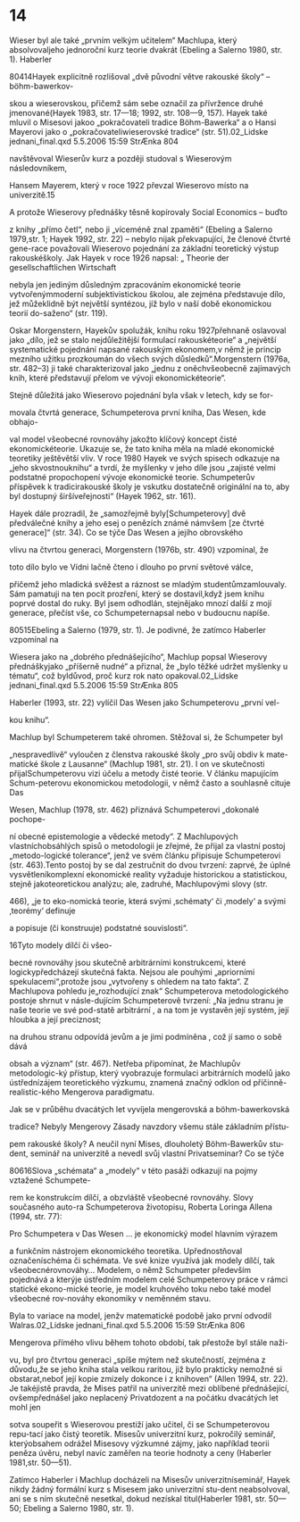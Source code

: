 # 14

Wieser byl ale také „prvním velkým učitelem“ Machlupa, který absolvovaljeho jednoroční kurz teorie dvakrát (Ebeling a Salerno 1980, str. 1). Haberler

80414Hayek explicitně rozlišoval „dvě původní větve rakouské školy“ – böhm-bawerkov-

skou a wieserovskou, přičemž sám sebe označil za přívržence druhé jmenované(Hayek 1983, str. 17—18; 1992, str. 108—9, 157). Hayek také mluvil o Misesovi jakoo „pokračovateli tradice Böhm-Bawerka“ a o Hansi Mayerovi jako o „pokračovateliwieserovské tradice“ (str. 51).02_Lidske jednani_final.qxd 5.5.2006 15:59 StrÆnka 804

navštěvoval Wieserův kurz a později studoval s Wieserovým následovníkem,

Hansem Mayerem, který v roce 1922 převzal Wieserovo místo na univerzitě.15

A protože Wieserovy přednášky těsně kopírovaly Social Economics – buďto

z knihy „přímo četl“, nebo ji „víceméně znal zpaměti“ (Ebeling a Salerno 1979,str. 1; Hayek 1992, str. 22) – nebylo nijak překvapující, že členové čtvrté gene-race považovali Wieserovo pojednání za základní teoretický výstup rakouskéškoly. Jak Hayek v roce 1926 napsal: „ Theorie der gesellschaftlichen Wirtschaft

nebyla jen jediným důsledným zpracováním ekonomické teorie vytvořenýmmoderní subjektivistickou školou, ale zejména představuje dílo, jež můžeklidně být největší syntézou, jíž bylo v naší době ekonomickou teorií do-saženo“ (str. 119).

Oskar Morgenstern, Hayekův spolužák, knihu roku 1927přehnaně oslavoval jako „dílo, jež se stalo nejdůležitější formulací rakouskéteorie“ a „největší systematické pojednání napsané rakouským ekonomem,v němž je princip mezního užitku prozkoumán do všech svých důsledků“.Morgenstern (1976a, str. 482–3) ji také charakterizoval jako „jednu z oněchvšeobecně zajímavých knih, které představují přelom ve vývoji ekonomickéteorie“.

Stejně důležitá jako Wieserovo pojednání byla však v letech, kdy se for-

movala čtvrtá generace, Schumpeterova první kniha, Das Wesen, kde obhajo-

val model všeobecné rovnováhy jakožto klíčový koncept čisté ekonomickéteorie. Ukazuje se, že tato kniha měla na mladé ekonomické teoretiky ještěvětší vliv. V roce 1980 Hayek ve svých spisech odkazuje na „jeho skvostnouknihu“ a tvrdí, že myšlenky v jeho díle jsou „zajisté velmi podstatné propochopení vývoje ekonomické teorie. Schumpeterův příspěvek k tradicirakouské školy je vskutku dostatečně originální na to, aby byl dostupný širšíveřejnosti“ (Hayek 1962, str. 161).

Hayek dále prozradil, že „samozřejmě byly[Schumpeterovy] dvě předválečné knihy a jeho esej o penězích známé námvšem [ze čtvrté generace]“ (str. 34). Co se týče Das Wesen a jejího obrovského

vlivu na čtvrtou generaci, Morgenstern (1976b, str. 490) vzpomínal, že

toto dílo bylo ve Vídni lačně čteno i dlouho po první světové válce,

přičemž jeho mladická svěžest a ráznost se mladým studentůmzamlouvaly. Sám pamatuji na ten pocit prozření, který se dostavil,když jsem knihu poprvé dostal do ruky. Byl jsem odhodlán, stejnějako mnozí další z mojí generace, přečíst vše, co Schumpeternapsal nebo v budoucnu napíše.

80515Ebeling a Salerno (1979, str. 1). Je podivné, že zatímco Haberler vzpomínal na

Wiesera jako na „dobrého přednášejícího“, Machlup popsal Wieserovy přednáškyjako „příšerně nudné“ a přiznal, že „bylo těžké udržet myšlenky u tématu“, což byldůvod, proč kurz rok nato opakoval.02_Lidske jednani_final.qxd 5.5.2006 15:59 StrÆnka 805

Haberler (1993, str. 22) vylíčil Das Wesen jako Schumpeterovu „první vel-

kou knihu“.

Machlup byl Schumpeterem také ohromen. Stěžoval si, že Schumpeter byl

„nespravedlivě“ vyloučen z členstva rakouské školy „pro svůj obdiv k mate-matické škole z Lausanne“ (Machlup 1981, str. 21). I on ve skutečnosti přijalSchumpeterovu vizi účelu a metody čisté teorie. V článku mapujícím Schum-peterovu ekonomickou metodologii, v němž často a souhlasně cituje Das

Wesen, Machlup (1978, str. 462) přiznává Schumpeterovi „dokonalé pochope-

ní obecné epistemologie a vědecké metody“. Z Machlupových vlastníchobsáhlých spisů o metodologii je zřejmé, že přijal za vlastní postoj „metodo-logické tolerance“, jenž ve svém článku připisuje Schumpeterovi (str. 463).Tento postoj by se dal zestručnit do dvou tvrzení: zaprvé, že úplné vysvětleníkomplexní ekonomické reality vyžaduje historickou a statistickou, stejně jakoteoretickou analýzu; ale, zadruhé, Machlupovými slovy (str.

466), „je to eko-nomická teorie, která svými ‚schématy‘ či ‚modely‘ a svými ‚teorémy‘ definuje

a popisuje (či konstruuje) podstatné souvislosti“.

16Tyto modely dílčí či všeo-

becné rovnováhy jsou skutečně arbitrárními konstrukcemi, které logickypředcházejí skutečná fakta. Nejsou ale pouhými „apriorními spekulacemi“,protože jsou „vytvořeny s ohledem na tato fakta“. Z Machlupova pohledu je„rozhodující znak“ Schumpeterova metodologického postoje shrnut v násle-dujícím Schumpeterově tvrzení: „Na jednu stranu je naše teorie ve své pod-statě arbitrární , a na tom je vystavěn její systém, její hloubka a její preciznost;

na druhou stranu odpovídá jevům a je jimi podmíněna , což jí samo o sobě dává

obsah a význam“ (str. 467). Netřeba připomínat, že Machlupův metodologic-ký přístup, který vyobrazuje formulaci arbitrárních modelů jako ústřednízájem teoretického výzkumu, znamená značný odklon od příčinně-realistic-kého Mengerova paradigmatu.

Jak se v průběhu dvacátých let vyvíjela mengerovská a böhm-bawerkovská

tradice? Nebyly Mengerovy Zásady navzdory všemu stále základním přístu-

pem rakouské školy? A neučil nyní Mises, dlouholetý Böhm-Bawerkův stu-dent, seminář na univerzitě a nevedl svůj vlastní Privatseminar? Co se týče

80616Slova „schémata“ a „modely“ v této pasáži odkazují na pojmy vztažené Schumpete-

rem ke konstrukcím dílčí, a obzvláště všeobecné rovnováhy. Slovy současného auto-ra Schumpeterova životopisu, Roberta Loringa Allena (1994, str. 77):

Pro Schumpetera v Das Wesen … je ekonomický model hlavním výrazem

a funkčním nástrojem ekonomického teoretika. Upřednostňoval označeníschéma či schémata. Ve své knize využívá jak modely dílčí, tak všeobecnérovnováhy… Modelem, o němž Schumpeter především pojednává a kterýje ústředním modelem celé Schumpeterovy práce v rámci statické ekono-mické teorie, je model kruhového toku nebo také model všeobecné rov-nováhy ekonomiky v neměnném stavu.

Byla to variace na model, jenžv matematické podobě jako první odvodil Walras.02_Lidske jednani_final.qxd 5.5.2006 15:59 StrÆnka 806

Mengerova přímého vlivu během tohoto období, tak přestože byl stále naži-

vu, byl pro čtvrtou generaci „spíše mýtem než skutečností, zejména z důvodu,že se jeho kniha stala velkou raritou, již bylo prakticky nemožné si obstarat,neboť její kopie zmizely dokonce i z knihoven“ (Allen 1994, str. 22). Je takéjistě pravda, že Mises patřil na univerzitě mezi oblíbené přednášející, ovšempřednášel jako neplacený Privatdozent a na počátku dvacátých let mohl jen

sotva soupeřit s Wieserovou prestiží jako učitel, či se Schumpeterovou repu-tací jako čistý teoretik. Misesův univerzitní kurz, pokročilý seminář, kterýobsahem odrážel Misesovy výzkumné zájmy, jako například teorii peněza úvěru, nebyl navíc zaměřen na teorie hodnoty a ceny (Haberler 1981,str. 50—51).

Zatímco Haberler i Machlup docházeli na Misesův univerzitníseminář, Hayek nikdy žádný formální kurz s Misesem jako univerzitní stu-dent neabsolvoval, ani se s ním skutečně nesetkal, dokud nezískal titul(Haberler 1981, str. 50—50; Ebeling a Salerno 1980, str. 1).

